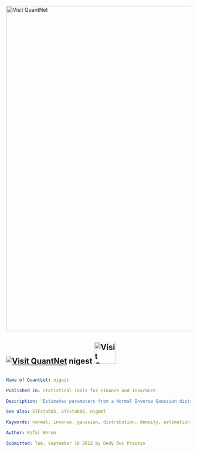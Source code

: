 [<img src="https://github.com/QuantLet/Styleguide-and-FAQ/blob/master/pictures/banner.png" width="888" alt="Visit QuantNet">](http://quantlet.de/)

## [<img src="https://github.com/QuantLet/Styleguide-and-FAQ/blob/master/pictures/qloqo.png" alt="Visit QuantNet">](http://quantlet.de/) **nigest** [<img src="https://github.com/QuantLet/Styleguide-and-FAQ/blob/master/pictures/QN2.png" width="60" alt="Visit QuantNet 2.0">](http://quantlet.de/)

```yaml

Name of QuantLet: nigest

Published in: Statistical Tools for Finance and Insurance

Description: 'Estimates parameters from a Normal Inverse Gaussian distribution (NIG) by maximum likelihood method. This function is required by STFstab05.m and STFstab06.m.'

See also: STFstab05, STFstab06, nigmml

Keywords: normal, inverse, gaussian, distribution, density, estimation, parameter

Author: Rafal Weron

Submitted: Tue, September 18 2012 by Dedy Dwi Prastyo
```